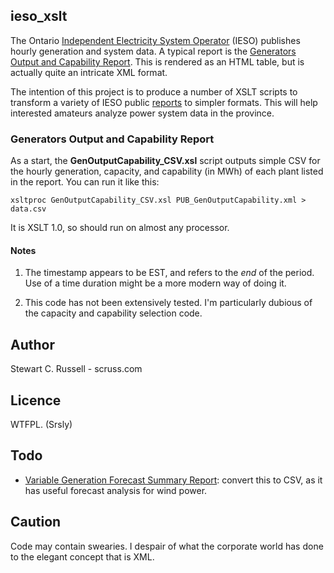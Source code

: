 ## ieso_xslt ##

The Ontario
[Independent Electricity System Operator](http://www.ieso.ca/
"Independent Electricity System Operator") (IESO) publishes hourly
generation and system data. A typical report is the
[Generators Output and Capability Report](http://reports.ieso.ca/public/GenOutputCapability/PUB_GenOutputCapability.xml#
"Generators Output and Capability Report"). This is rendered as an
HTML table, but is actually quite an intricate XML format.

The intention of this project is to produce a number of XSLT scripts
to transform a variety of IESO public
[reports](http://reports.ieso.ca/public/) to simpler formats. This
will help interested amateurs analyze power system data in the province.

### Generators Output and Capability Report ###

As a start, the **GenOutputCapability_CSV.xsl** script outputs simple
CSV for the hourly generation, capacity, and capability (in MWh) of
each plant listed in the report. You can run it like this:

    xsltproc GenOutputCapability_CSV.xsl PUB_GenOutputCapability.xml > data.csv

It is XSLT 1.0, so should run on almost any processor.

#### Notes

1. The timestamp appears to be EST, and refers to the *end* of the
   period. Use of a time duration might be a more modern way of doing
   it.

2. This code has not been extensively tested. I'm particularly dubious
   of the capacity and capability selection code.

## Author ##

Stewart C. Russell - scruss.com

## Licence ##

WTFPL. (Srsly)

## Todo ##

* [Variable Generation Forecast Summary Report](http://reports.ieso.ca/public/VGForecastSummary/PUB_VGForecastSummary.xml): convert this to CSV, as it has useful forecast analysis for wind power.

## Caution ##

Code may contain swearies. I despair of what the corporate world has
done to the elegant concept that is XML.
